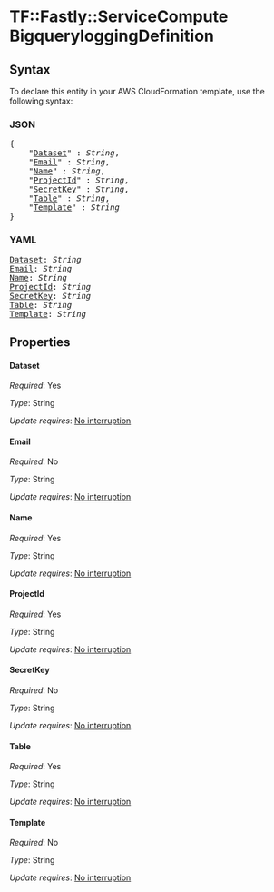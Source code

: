 # TF::Fastly::ServiceCompute BigqueryloggingDefinition

## Syntax

To declare this entity in your AWS CloudFormation template, use the following syntax:

### JSON

<pre>
{
    "<a href="#dataset" title="Dataset">Dataset</a>" : <i>String</i>,
    "<a href="#email" title="Email">Email</a>" : <i>String</i>,
    "<a href="#name" title="Name">Name</a>" : <i>String</i>,
    "<a href="#projectid" title="ProjectId">ProjectId</a>" : <i>String</i>,
    "<a href="#secretkey" title="SecretKey">SecretKey</a>" : <i>String</i>,
    "<a href="#table" title="Table">Table</a>" : <i>String</i>,
    "<a href="#template" title="Template">Template</a>" : <i>String</i>
}
</pre>

### YAML

<pre>
<a href="#dataset" title="Dataset">Dataset</a>: <i>String</i>
<a href="#email" title="Email">Email</a>: <i>String</i>
<a href="#name" title="Name">Name</a>: <i>String</i>
<a href="#projectid" title="ProjectId">ProjectId</a>: <i>String</i>
<a href="#secretkey" title="SecretKey">SecretKey</a>: <i>String</i>
<a href="#table" title="Table">Table</a>: <i>String</i>
<a href="#template" title="Template">Template</a>: <i>String</i>
</pre>

## Properties

#### Dataset

_Required_: Yes

_Type_: String

_Update requires_: [No interruption](https://docs.aws.amazon.com/AWSCloudFormation/latest/UserGuide/using-cfn-updating-stacks-update-behaviors.html#update-no-interrupt)

#### Email

_Required_: No

_Type_: String

_Update requires_: [No interruption](https://docs.aws.amazon.com/AWSCloudFormation/latest/UserGuide/using-cfn-updating-stacks-update-behaviors.html#update-no-interrupt)

#### Name

_Required_: Yes

_Type_: String

_Update requires_: [No interruption](https://docs.aws.amazon.com/AWSCloudFormation/latest/UserGuide/using-cfn-updating-stacks-update-behaviors.html#update-no-interrupt)

#### ProjectId

_Required_: Yes

_Type_: String

_Update requires_: [No interruption](https://docs.aws.amazon.com/AWSCloudFormation/latest/UserGuide/using-cfn-updating-stacks-update-behaviors.html#update-no-interrupt)

#### SecretKey

_Required_: No

_Type_: String

_Update requires_: [No interruption](https://docs.aws.amazon.com/AWSCloudFormation/latest/UserGuide/using-cfn-updating-stacks-update-behaviors.html#update-no-interrupt)

#### Table

_Required_: Yes

_Type_: String

_Update requires_: [No interruption](https://docs.aws.amazon.com/AWSCloudFormation/latest/UserGuide/using-cfn-updating-stacks-update-behaviors.html#update-no-interrupt)

#### Template

_Required_: No

_Type_: String

_Update requires_: [No interruption](https://docs.aws.amazon.com/AWSCloudFormation/latest/UserGuide/using-cfn-updating-stacks-update-behaviors.html#update-no-interrupt)

